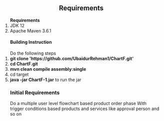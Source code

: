 <h2 align="center">Requirements</h2>

<ol>
	<strong>Requirements</strong>
	<li>JDK 12</li>
	<li>Apache Maven 3.6.1</li>
</ol>


<ol>
	<h4>Building Instruction</h4>
	Do the following steps
	<li><strong>git clone 'https://github.com/UbaidurRehman1/ChartF.git'</strong></li>
	<li><strong>cd ChartF.git</strong></li>
	<li><strong>mvn clean compile assembly:single</strong></li>
	<li>cd target</li>
	<li><strong>java -jar ChartF-1.jar</strong> to run the jar</li>
</ol>

<ol>
	<h3>Initial Requirements</h3>
Do a multiple user level flowchart based product order phase 
With trigger conditions based products and services like approval person  and so on
</ol>

